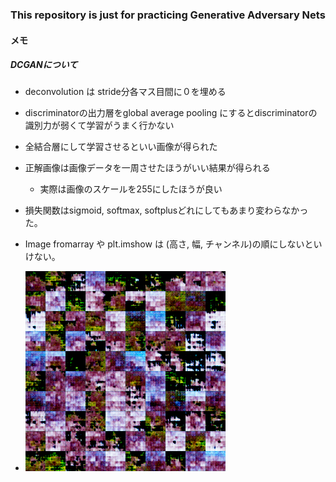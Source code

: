 ### This repository is just for practicing Generative Adversary Nets

#### メモ

##### DCGANについて
- deconvolution は stride分各マス目間に０を埋める
- discriminatorの出力層をglobal average pooling にするとdiscriminatorの識別力が弱くて学習がうまく行かない
- 全結合層にして学習させるといい画像が得られた
- 正解画像は画像データを一周させたほうがいい結果が得られる
    - 実際は画像のスケールを255にしたほうが良い
- 損失関数はsigmoid, softmax, softplusどれにしてもあまり変わらなかった。
- Image fromarray や plt.imshow は (高さ, 幅, チャンネル)の順にしないといけない。

- ![Cifar epoch1](https://github.com/min9813/GAN/blob/master/sample_image/cifar/image_epoch_0001.png)
